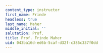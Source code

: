 ```yaml
---
content_type: instructor
first_name: Frinde
headless: true
last_name: Maher
middle_initial: ''
salutation: Prof.
title: Prof. Frinde Maher
uid: 043ba16d-ed6b-5caf-d32f-c386c337f0dd
---
```


